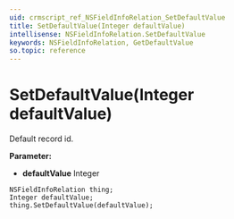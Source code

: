 ```yaml
---
uid: crmscript_ref_NSFieldInfoRelation_SetDefaultValue
title: SetDefaultValue(Integer defaultValue)
intellisense: NSFieldInfoRelation.SetDefaultValue
keywords: NSFieldInfoRelation, GetDefaultValue
so.topic: reference
---
```


# SetDefaultValue(Integer defaultValue)

Default record id.

**Parameter:** 
* **defaultValue** Integer

```crmscript
NSFieldInfoRelation thing;
Integer defaultValue;
thing.SetDefaultValue(defaultValue);
```

